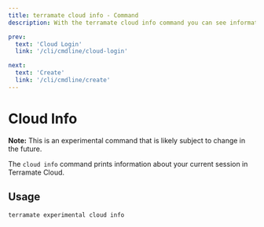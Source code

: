 ```yaml
---
title: terramate cloud info - Command
description: With the terramate cloud info command you can see information about your current session in Terramate Cloud.

prev:
  text: 'Cloud Login'
  link: '/cli/cmdline/cloud-login'

next:
  text: 'Create'
  link: '/cli/cmdline/create'
---
```


# Cloud Info

**Note:** This is an experimental command that is likely subject to change in the future.

The `cloud info` command prints information about your current session in Terramate Cloud. 

## Usage

`terramate experimental cloud info`
